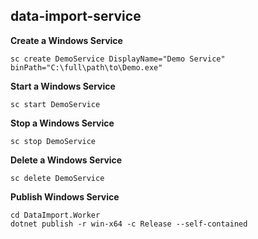 ## data-import-service

**Create a Windows Service**
```
sc create DemoService DisplayName="Demo Service" binPath="C:\full\path\to\Demo.exe"
```
**Start a Windows Service**
```
sc start DemoService
```
**Stop a Windows Service**
```
sc stop DemoService
```
**Delete a Windows Service**
```
sc delete DemoService
```
**Publish Windows Service**
```
cd DataImport.Worker
dotnet publish -r win-x64 -c Release --self-contained
```
